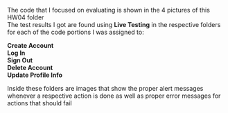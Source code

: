 The code that I focused on evaluating is shown in the 4 pictures of this HW04 folder  
The test results I got are found using **Live Testing** in the respective folders for each of the code portions I was assigned to:    
  
**Create Account**  
**Log In**  
**Sign Out**  
**Delete Account**  
**Update Profile Info**  

Inside these folders are images that show the proper alert messages whenever a respective action is done as well as proper error messages for actions that should fail
